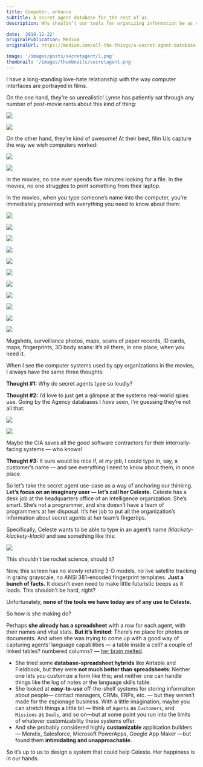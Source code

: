 ```yaml
---
title: Computer, enhance
subtitle: A secret agent database for_the rest of us
description: Why shouldn’t our tools for organizing information be as cool as the ones in the movies?

date: '2018-12-22'
originalPublication: Medium
originalUrl: https://medium.com/all-the-things/a-secret-agent-database-for-the-rest-of-us-de39abfb2a08

image: '/images/posts/secretagent/1.png'
thumbnail: '/images/thumbnails/secretagent.png'
---
```


I have a long-standing love-hate relationship with the way computer interfaces are portrayed in films.

On the one hand, they’re so unrealistic! Lynne has patiently sat through any number of post-movie rants about this kind of thing:

![](/images/posts/secretagent/2.gif)

![](/images/posts/secretagent/3.gif)

On the other hand, they’re kind of awesome! At their best, film UIs capture the way we _wish_ computers worked:

![](/images/posts/secretagent/4.gif)

![](/images/posts/secretagent/5.gif)

In the movies, no one ever spends five minutes looking for a file. In the movies, no one struggles to print something from their laptop.

In the movies, when you type someone’s name into the computer, you’re immediately presented with everything you need to know about them:

![](/images/posts/secretagent/6.png)

![](/images/posts/secretagent/7.png)

![](/images/posts/secretagent/8.jpeg)

![](/images/posts/secretagent/9.jpeg)

![](/images/posts/secretagent/10.jpeg)

![](/images/posts/secretagent/11.jpeg)

![](/images/posts/secretagent/12.png)

![](/images/posts/secretagent/13.png)

![](/images/posts/secretagent/14.jpeg)

![](/images/posts/secretagent/15.jpeg)

![](/images/posts/secretagent/16.jpeg)

Mugshots, surveillance photos, maps, scans of paper records, ID cards, maps, fingerprints, 3D body scans: It’s all there, in one place, when you need it.

When I see the computer systems used by spy organizations in the movies, I always have the same three thoughts:

**Thought #1:** Why do secret agents type so loudly?

**Thought #2:** I’d love to just get a glimpse at the systems real-world spies use. Going by the Agency databases I _have_ seen, I’m guessing they’re not all that:

<div class='image-2up'>

![](/images/posts/secretagent/17.png)

![](/images/posts/secretagent/18.png)

Maybe the CIA saves all the good software contractors for their internally-facing systems — who knows!

</div>

**Thought #3:** It sure would be nice if, at _my_ job, I could type in, say, a customer’s name — and see everything I need to know about them, in once place.

So let’s take the secret agent use-case as a way of anchoring our thinking. **Let’s focus on an imaginary user — let’s call her Celeste.** Celeste has a desk job at the headquarters office of an intelligence organization. She’s smart. She’s not a programmer, and she doesn’t have a team of programmers at her disposal. It’s her job to put all the organization’s information about secret agents at her team’s fingertips.

Specifically, Celeste wants to be able to type in an agent’s name _(klackety-klackety-klack)_ and see something like this:

<div class='image-xl'>

![](/images/posts/secretagent/19.png)

</div>

This shouldn't be rocket science, should it?

Now, this screen has no slowly rotating 3-D models, no live satellite tracking in grainy grayscale, no ANSI 381-encoded fingerprint templates. **Just a bunch of facts.** It doesn’t even need to make little futuristic beeps as it loads. This shouldn’t be hard, right?

Unfortunately, **none of the tools we have today are of any use to Celeste.**

So how is she making do?

Perhaps **she already has a spreadsheet** with a row for each agent, with their names and vital stats. **But it’s limited**: There’s no place for photos or documents. And when she was trying to come up with a good way of capturing agents’ language capabilities — a table inside a cell? a couple of linked tables? numbered columns? — [her brain melted](https://medium.com/all-the-things/a-single-infinitely-customizable-app-for-everything-else-9abed7c5b5e7).

- She tried some **database-spreadsheet hybrids** like Airtable and Fieldbook, but they were **not much better than spreadsheets**: Neither one lets you customize a form like this; and neither one can handle things like the log of notes or the language skills table.
- She looked at **easy-to-use** off-the-shelf systems for storing information about people— contact managers, CRMs, ERPs, etc. — but they weren’t made for the espionage business. With a little imagination, maybe you can stretch things a little bit — think of `Agents` as `Customers`, and `Missions` as `Deals`, and so on—but at some point you run into the limits of whatever customizability these systems offer.
- And she probably considered highly **customizable** application builders — Mendix, Salesforce, Microsoft PowerApps, Google App Maker —but found them **intimidating and unapproachable**.

So it’s up to us to design a system that could help Celeste. Her happiness is in our hands.
